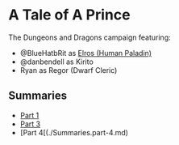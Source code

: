 # A Tale of A Prince

The Dungeons and Dragons campaign featuring:
* @BlueHatbRit as [Elros (Human Paladin)](./elros)
* @danbendell as Kirito
* Ryan as Regor (Dwarf Cleric)

## Summaries

* [Part 1](./Summaries/part-1.md)
* [Part 3](./Summaries/part-3.md)
* [Part 4[(./Summaries.part-4.md)
